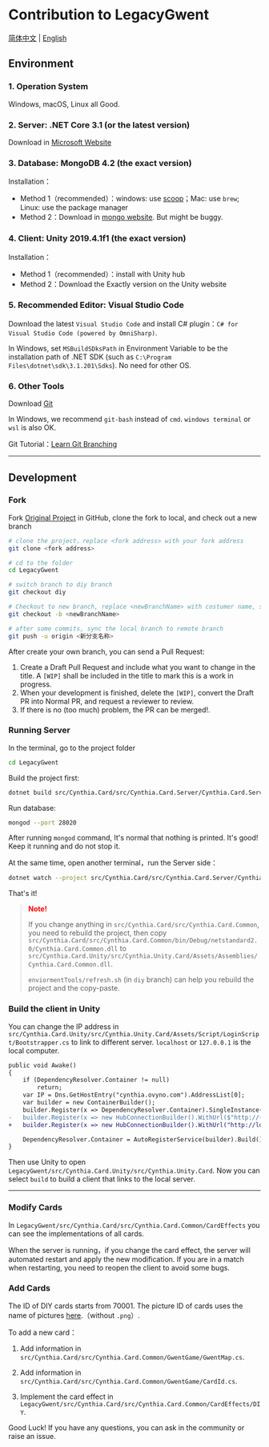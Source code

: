 # Contribution to LegacyGwent

[简体中文](CONTRIBUTING.md) | [English](CONTRIBUTING_EN.md)

## Environment

### 1. Operation System

Windows, macOS, Linux all Good.

### 2. Server: .NET Core 3.1 (or the latest version)

Download in [Microsoft Website](https://dotnet.microsoft.com/download/dotnet/3.1)

### 3. Database: MongoDB 4.2 (the exact version)

Installation：

- Method 1（recommended）：windows: use [scoop](https://scoop.sh/)；Mac: use `brew`; Linux: use the package manager
- Method 2：Download in [mongo website](https://docs.mongodb.com/manual/administration/install-community/). But might be buggy.

### 4. Client: Unity 2019.4.1f1 (the exact version)

Installation：

- Method 1（recommended）：install with Unity hub
- Method 2：Download the Exactly version on the Unity website

### 5. Recommended Editor: Visual Studio Code

Download the latest `Visual Studio Code` and install C# plugin：`C# for Visual Studio Code (powered by OmniSharp)`.

In Windows, set `MSBuildSDksPath` in Environment Variable to be the installation path of .NET SDK (such as `C:\Program Files\dotnet\sdk\3.1.201\Sdks`). No need for other OS.

### 6. Other Tools

Download [Git](https://git-scm.com/downloads)

In Windows, we recommend `git-bash` instead of `cmd`. `windows terminal` or `wsl` is also OK.

Git Tutorial：[Learn Git Branching](https://learngitbranching.js.org/?locale=zh_CN)

---

## Development

### Fork

Fork [Original Project](https://github.com/LegacyGwent/LegacyGwent) in GitHub, clone the fork to local, and check out a new branch

```bash
# clone the project，replace <fork address> with your fork address
git clone <fork address>

# cd to the folder
cd LegacyGwent

# switch branch to diy branch
git checkout diy

# Checkout to new branch, replace <newBranchName> with costumer name, such as mydiy
git checkout -b <newBranchName>

# after some commits, sync the local branch to remote branch
git push -u origin <新分支名称>
```

After create your own branch, you can send a Pull Request:

1. Create a Draft Pull Request and include what you want to change in the title. A `[WIP]` shall be included in the title to mark this is a work in progress.
2. When your development is finished, delete the `[WIP]`, convert the Draft PR into Normal PR, and request a reviewer to review.
3. If there is no (too much) problem, the PR can be merged!.

### Running  Server

In the terminal, go to the project folder

```bash
cd LegacyGwent
```

Build the project first:

```bash
dotnet build src/Cynthia.Card/src/Cynthia.Card.Server/Cynthia.Card.Server.csproj
```

Run database:

```bash
mongod --port 28020
```

After running `mongod` command, It's normal that nothing is printed. It's good! Keep it running and do not stop it.

At the same time, open another terminal，run the Server side：

```bash
dotnet watch --project src/Cynthia.Card/src/Cynthia.Card.Server/Cynthia.Card.Server.csproj run
```

That's it!

><font color=red>__Note!__</font>
>
>If you change anything in `src/Cynthia.Card/src/Cynthia.Card.Common`, you need to rebuild the project, then copy `src/Cynthia.Card/src/Cynthia.Card.Common/bin/Debug/netstandard2.0/Cynthia.Card.Common.dll` to `src/Cynthia.Card.Unity/src/Cynthia.Unity.Card/Assets/Assemblies/Cynthia.Card.Common.dll`.
>
>`enviormentTools/refresh.sh` (in `diy` branch) can help you rebuild the project and the copy-paste.

### Build the client in Unity

You can change the IP address in `src/Cynthia.Card.Unity/src/Cynthia.Unity.Card/Assets/Script/LoginScript/Bootstrapper.cs` to link to different server. `localhost` or `127.0.0.1` is the local computer.

```diff
public void Awake()
{
    if (DependencyResolver.Container != null)
        return;
    var IP = Dns.GetHostEntry("cynthia.ovyno.com").AddressList[0];
    var builder = new ContainerBuilder();
    builder.Register(x => DependencyResolver.Container).SingleInstance();
-   builder.Register(x => new HubConnectionBuilder().WithUrl($"http://{IP}:5005/hub/gwent").Build()).Named<HubConnection>("game").SingleInstance();
+   builder.Register(x => new HubConnectionBuilder().WithUrl("http://localhost:5005/hub/gwent").Build()).Named<HubConnection>("game").SingleInstance();

    DependencyResolver.Container = AutoRegisterService(builder).Build();
}
```

Then use Unity to open `LegacyGwent/src/Cynthia.Card.Unity/src/Cynthia.Unity.Card`. Now you can select `build` to build a client that links to the local server.

---

### Modify Cards

In `LegacyGwent/src/Cynthia.Card/src/Cynthia.Card.Common/CardEffects` you can see the implementations of all cards.

When the server is running，if you change the card effect, the server will automated restart and apply the new modification. If you are in a match when restarting, you need to reopen the client to avoid some bugs.

### Add Cards

The ID of DIY cards starts from 70001. The picture ID of cards uses the name of pictures [here](https://github.com/neal2018/GwentResource/tree/master/FromHC/formatted_only_hc).（without `.png`）.

To add a new card：

1. Add information in `src/Cynthia.Card/src/Cynthia.Card.Common/GwentGame/GwentMap.cs`.

2. Add information in `src/Cynthia.Card/src/Cynthia.Card.Common/GwentGame/CardId.cs`.

3. Implement the card effect in `LegacyGwent/src/Cynthia.Card/src/Cynthia.Card.Common/CardEffects/DIY`.

Good Luck! If you have any questions, you can ask in the community or raise an issue.
